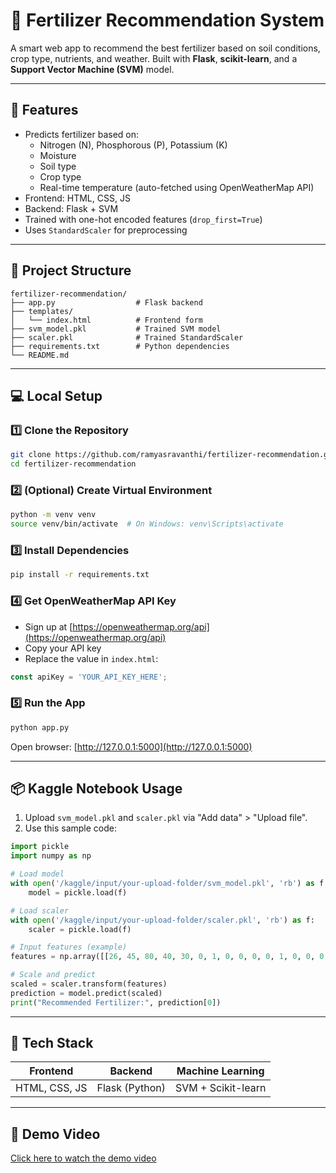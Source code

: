 # 🌾 Fertilizer Recommendation System

A smart web app to recommend the best fertilizer based on soil conditions, crop type, nutrients, and weather. Built with **Flask**, **scikit-learn**, and a **Support Vector Machine (SVM)** model.

---

## 🚀 Features

- Predicts fertilizer based on:
  - Nitrogen (N), Phosphorous (P), Potassium (K)
  - Moisture
  - Soil type
  - Crop type
  - Real-time temperature (auto-fetched using OpenWeatherMap API)
- Frontend: HTML, CSS, JS
- Backend: Flask + SVM
- Trained with one-hot encoded features (`drop_first=True`)
- Uses `StandardScaler` for preprocessing

---

## 📁 Project Structure

```
fertilizer-recommendation/
├── app.py                  # Flask backend
├── templates/
│   └── index.html          # Frontend form
├── svm_model.pkl           # Trained SVM model
├── scaler.pkl              # Trained StandardScaler
├── requirements.txt        # Python dependencies
└── README.md
```

---

## 💻 Local Setup

### 1️⃣ Clone the Repository
```bash
git clone https://github.com/ramyasravanthi/fertilizer-recommendation.git
cd fertilizer-recommendation
```

### 2️⃣ (Optional) Create Virtual Environment
```bash
python -m venv venv
source venv/bin/activate  # On Windows: venv\Scripts\activate
```

### 3️⃣ Install Dependencies
```bash
pip install -r requirements.txt
```

### 4️⃣ Get OpenWeatherMap API Key
- Sign up at [https://openweathermap.org/api](https://openweathermap.org/api)
- Copy your API key
- Replace the value in `index.html`:

```javascript
const apiKey = 'YOUR_API_KEY_HERE';
```

### 5️⃣ Run the App
```bash
python app.py
```

Open browser: [http://127.0.0.1:5000](http://127.0.0.1:5000)

---

## 📦 Kaggle Notebook Usage

1. Upload `svm_model.pkl` and `scaler.pkl` via "Add data" > "Upload file".
2. Use this sample code:

```python
import pickle
import numpy as np

# Load model
with open('/kaggle/input/your-upload-folder/svm_model.pkl', 'rb') as f:
    model = pickle.load(f)

# Load scaler
with open('/kaggle/input/your-upload-folder/scaler.pkl', 'rb') as f:
    scaler = pickle.load(f)

# Input features (example)
features = np.array([[26, 45, 80, 40, 30, 0, 1, 0, 0, 0, 0, 1, 0, 0, 0, 0, 0, 0, 0]])

# Scale and predict
scaled = scaler.transform(features)
prediction = model.predict(scaled)
print("Recommended Fertilizer:", prediction[0])
```

---

## 🧠 Tech Stack

| Frontend        | Backend       | Machine Learning |
|----------------|---------------|------------------|
| HTML, CSS, JS  | Flask (Python) | SVM + Scikit-learn |

---
## 🎥 Demo Video

[Click here to watch the demo video](./demo_video.mp4)



